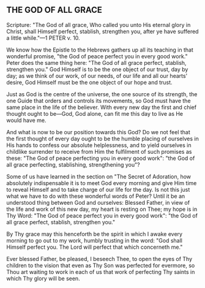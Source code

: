 ## THE GOD OF ALL GRACE ##

Scripture: "The God of all grace, Who called you unto His eternal glory in Christ, shall Himself perfect, stablish, strengthen you, after ye have suffered a little while."—1 PETER v. 10.



We know how the Epistle to the Hebrews gathers up all its teaching in that wonderful promise, "the God of peace perfect you in every good work." Peter does the same thing here: "The God of all grace perfect, stablish, strengthen you." God Himself is to be the one object of our trust, day by day; as we think of our work, of our needs, of our life and all our hearts' desire, God Himself must be the one object of our hope and trust.



Just as God is the centre of the universe, the one source of its strength, the one Guide that orders and controls its movements, so God must have the same place in the life of the believer. With every new day the first and chief thought ought to be—God, God alone, can fit me this day to live as He would have me.



And what is now to be our position towards this God? Do we not feel that the first thought of every day ought to be the humble placing of ourselves in His hands to confess our absolute helplessness, and to yield ourselves in childlike surrender to receive from Him the fulfilment of such promises as these: "The God of peace perfecting you in every good work": "the God of all grace perfecting, stablishing, strengthening you"?



Some of us have learned in the section on "The Secret of Adoration, how absolutely indispensable it is to meet God every morning and give Him time to reveal Himself and to take charge of our life for the day. Is not this just what we have to do with these wonderful words of Peter? Until it be an understood thing between God and ourselves: Blessed Father, in view of the life and work of this new day, my heart is resting on Thee; my hope is in Thy Word: "The God of peace perfect you in every good work": "the God of all grace perfect, stablish, strengthen you."



By Thy grace may this henceforth be the spirit in which I awake every morning to go out to my work, humbly trusting in the word: "God shall Himself perfect you. The Lord will perfect that which concerneth me."



Ever blessed Father, be pleased, I beseech Thee, to open the eyes of Thy children to the vision that even as Thy Son was perfected for evermore, so Thou art waiting to work in each of us that work of perfecting Thy saints in which Thy glory will be seen.

